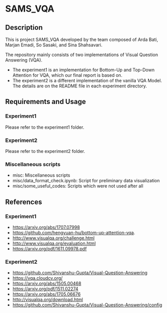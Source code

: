 # SAMS_VQA

## Description 

This is project SAMS_VQA developed by the team composed of Arda Bati, Marjan Emadi, So Sasaki, and Sina Shahsavari.

The repository mainly consists of two implementations of Visual Question Answering (VQA). 

- The experiment1 is an implementation for Bottom-Up and Top-Down Attention for VQA, which our final report is based on. 
- The experiment2 is a different implementation of the vanilla VQA Model. The details are on the README file in each experiment directory.  

## Requirements and Usage

### Experiment1

Please refer to the experiment1 folder.

### Experiment2

Please refer to the experiment2 folder.

### Miscellaneous scripts

 - misc: Miscellaneous scripts
 - misc/data_format_check.ipynb: Script for preliminary data visualization 
 - misc/some_useful_codes: Scripts which were not used after all

## References

### Experiment1

 - https://arxiv.org/abs/1707.07998 
 - https://github.com/hengyuan-hu/bottom-up-attention-vqa. 
 - http://www.visualqa.org/challenge.html
 - http://www.visualqa.org/evaluation.html
 - https://arxiv.org/pdf/1611.09978.pdf

### Experiment2

 - https://github.com/Shivanshu-Gupta/Visual-Question-Answering
 - https://vqa.cloudcv.org/
 - https://arxiv.org/abs/1505.00468
 - https://arxiv.org/pdf/1511.02274
 - https://arxiv.org/abs/1705.06676
 - http://visualqa.org/download.html
 - https://github.com/Shivanshu-Gupta/Visual-Question-Answering/config
